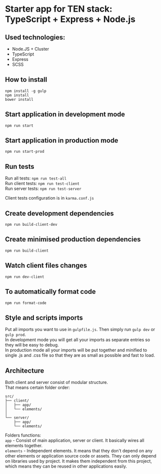 # Starter app for TEN stack: TypeScript + Express + Node.js

## Used technologies:
- Node.JS + Cluster
- TypeScript
- Express
- SCSS

## How to install
`npm install -g gulp`  
`npm install`  
`bower install`

## Start application in development mode  

`npm run start`  

## Start application in production mode  

`npm run start-prod`  
  
## Run tests
Run all tests: `npm run test-all`  
Run client tests: `npm run test-client`  
Run server tests: `npm run test-server` 
  
Client tests configuration is in `karma.conf.js`  

## Create development dependencies
`npm run build-client-dev`  

## Create minimised production dependencies
`npm run build-client`  

## Watch client files changes
`npm run dev-client`

## To automatically format code  
`npm run format-code`  

## Style and scripts imports
Put all imports you want to use in `gulpfile.js`. Then simply run `gulp dev` or `gulp prod`.  
In development mode you will get all your imports as separate entries so they will be easy to debug.  
In production mode all your imports will be put together and minified to single .js and .css file so that they are as small as possible and fast to load.

## Architecture
Both client and server consist of modular structure.  
That means certain folder order:

```
src/  
├── client/  
│   ├── app/  
│   └── elements/  
│   
└── server/  
    ├── app/  
    └── elements/  
```    

Folders functions:  
`app` - Consist of main application, server or client. It basically wires all elements together.   
`elements` - Independent elements. It means that they don't depend on any other elements or application source code or assets. They can only depend on libraries used by project. It makes them independent from this project, which means they can be reused in other applications easily.   
